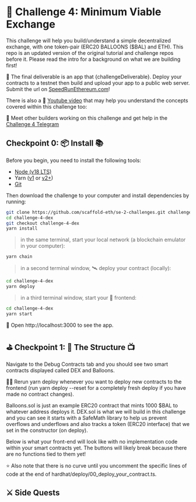 # 🚩 Challenge 4: Minimum Viable Exchange

This challenge will help you build/understand a simple decentralized exchange, with one token-pair (ERC20 BALLOONS ($BAL) and ETH). This repo is an updated version of the original tutorial and challenge repos before it. Please read the intro for a background on what we are building first!

🌟 The final deliverable is an app that {challengeDeliverable}.
Deploy your contracts to a testnet then build and upload your app to a public web server. Submit the url on [SpeedRunEthereum.com](https://speedrunethereum.com)!

There is also a 🎥 [Youtube video](https://www.youtube.com/watch?v=eP5w6Ger1EQ&t=364s&ab_channel=SimplyExplained) that may help you understand the concepts covered within this challenge too:

💬 Meet other builders working on this challenge and get help in the [Challenge 4 Telegram](https://t.me/+_NeUIJ664Tc1MzIx)

## Checkpoint 0: 📦 Install 📚

Before you begin, you need to install the following tools:

- [Node (v18 LTS)](https://nodejs.org/en/download/)
- Yarn ([v1](https://classic.yarnpkg.com/en/docs/install/) or [v2+](https://yarnpkg.com/getting-started/install))
- [Git](https://git-scm.com/downloads)

Then download the challenge to your computer and install dependencies by running:

```sh
git clone https://github.com/scaffold-eth/se-2-challenges.git challenge-4-dex
cd challenge-4-dex
git checkout challenge-4-dex
yarn install
```

> in the same terminal, start your local network (a blockchain emulator in your computer):

```sh
yarn chain
```

> in a second terminal window, 🛰 deploy your contract (locally):

```sh
cd challenge-4-dex
yarn deploy
```

> in a third terminal window, start your 📱 frontend:

```sh
cd challenge-4-dex
yarn start
```

📱 Open http://localhost:3000 to see the app.

## ⛳️ Checkpoint 1: 🔭 The Structure 📺
Navigate to the Debug Contracts tab and you should see two smart contracts displayed called DEX and Balloons.

👩‍💻 Rerun yarn deploy whenever you want to deploy new contracts to the frontend (run yarn deploy --reset for a completely fresh deploy if you have made no contract changes).

Balloons.sol is just an example ERC20 contract that mints 1000 $BAL to whatever address deploys it. DEX.sol is what we will build in this challenge and you can see it starts with a SafeMath library to help us prevent overflows and underflows and also tracks a token (ERC20 interface) that we set in the constructor (on deploy).

Below is what your front-end will look like with no implementation code within your smart contracts yet. The buttons will likely break because there are no functions tied to them yet!

⭐️ Also note that there is no curve until you uncomment the specific lines of code at the end of hardhat/deploy/00_deploy_your_contract.ts.

## ⚔️ Side Quests
